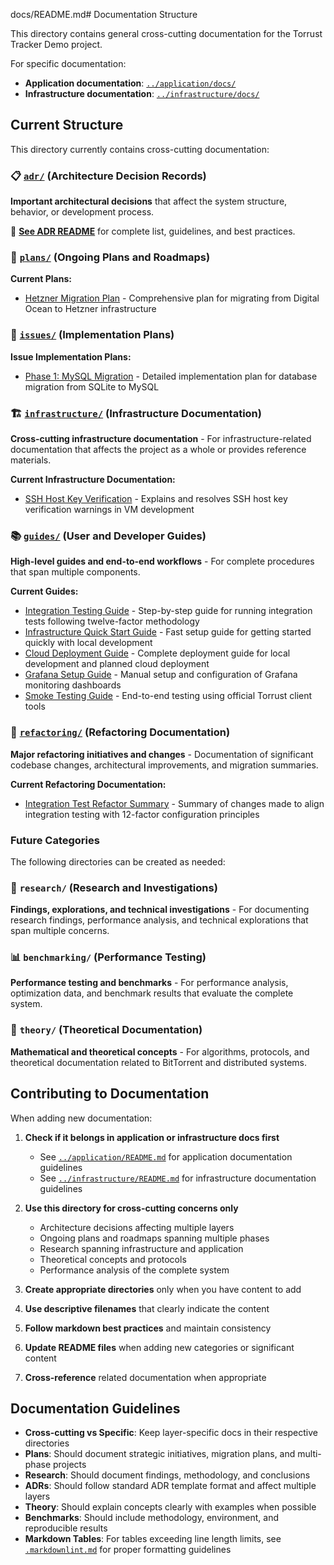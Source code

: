 docs/README.md# Documentation Structure

This directory contains general cross-cutting documentation for the Torrust
Tracker Demo project.

For specific documentation:

- **Application documentation**: [`../application/docs/`](../application/docs/)
- **Infrastructure documentation**: [`../infrastructure/docs/`](../infrastructure/docs/)

## Current Structure

This directory currently contains cross-cutting documentation:

### 📋 [`adr/`](adr/) (Architecture Decision Records)

**Important architectural decisions** that affect the system structure, behavior, or
development process.

📖 **[See ADR README](adr/README.md)** for complete list, guidelines, and best practices.

### 📅 [`plans/`](plans/) (Ongoing Plans and Roadmaps)

**Current Plans:**

- [Hetzner Migration Plan](plans/hetzner-migration-plan.md) - Comprehensive plan
  for migrating from Digital Ocean to Hetzner infrastructure

### 🎯 [`issues/`](issues/) (Implementation Plans)

**Issue Implementation Plans:**

- [Phase 1: MySQL Migration](issues/12-use-mysql-instead-of-sqlite-by-default.md) -
  Detailed implementation plan for database migration from SQLite to MySQL

### 🏗️ [`infrastructure/`](infrastructure/) (Infrastructure Documentation)

**Cross-cutting infrastructure documentation** - For infrastructure-related
documentation that affects the project as a whole or provides reference materials.

**Current Infrastructure Documentation:**

- [SSH Host Key Verification](infrastructure/ssh-host-key-verification.md) -
  Explains and resolves SSH host key verification warnings in VM development

### 📚 [`guides/`](guides/) (User and Developer Guides)

**High-level guides and end-to-end workflows** - For complete procedures
that span multiple components.

**Current Guides:**

- [Integration Testing Guide](guides/integration-testing-guide.md) - Step-by-step
  guide for running integration tests following twelve-factor methodology
- [Infrastructure Quick Start Guide](../infrastructure/docs/quick-start.md) - Fast
  setup guide for getting started quickly with local development
- [Cloud Deployment Guide](guides/cloud-deployment-guide.md) - Complete deployment
  guide for local development and planned cloud deployment
- [Grafana Setup Guide](guides/grafana-setup-guide.md) - Manual setup and
  configuration of Grafana monitoring dashboards
- [Smoke Testing Guide](guides/smoke-testing-guide.md) - End-to-end testing
  using official Torrust client tools

### 🔧 [`refactoring/`](refactoring/) (Refactoring Documentation)

**Major refactoring initiatives and changes** - Documentation of significant
codebase changes, architectural improvements, and migration summaries.

**Current Refactoring Documentation:**

- [Integration Test Refactor Summary](refactoring/integration-test-refactor-summary.md) -
  Summary of changes made to align integration testing with 12-factor configuration principles

### Future Categories

The following directories can be created as needed:

### 🔬 `research/` (Research and Investigations)

**Findings, explorations, and technical investigations** - For documenting
research findings, performance analysis, and technical explorations that
span multiple concerns.

### 📊 `benchmarking/` (Performance Testing)

**Performance testing and benchmarks** - For performance analysis,
optimization data, and benchmark results that evaluate the complete system.

### 🧮 `theory/` (Theoretical Documentation)

**Mathematical and theoretical concepts** - For algorithms, protocols,
and theoretical documentation related to BitTorrent and distributed systems.

## Contributing to Documentation

When adding new documentation:

1. **Check if it belongs in application or infrastructure docs first**

   - See [`../application/README.md`](../application/README.md) for application
     documentation guidelines
   - See [`../infrastructure/README.md`](../infrastructure/README.md) for
     infrastructure documentation guidelines

2. **Use this directory for cross-cutting concerns only**

   - Architecture decisions affecting multiple layers
   - Ongoing plans and roadmaps spanning multiple phases
   - Research spanning infrastructure and application
   - Theoretical concepts and protocols
   - Performance analysis of the complete system

3. **Create appropriate directories** only when you have content to add

4. **Use descriptive filenames** that clearly indicate the content

5. **Follow markdown best practices** and maintain consistency

6. **Update README files** when adding new categories or significant content

7. **Cross-reference** related documentation when appropriate

## Documentation Guidelines

- **Cross-cutting vs Specific**: Keep layer-specific docs in their respective directories
- **Plans**: Should document strategic initiatives, migration plans, and multi-phase projects
- **Research**: Should document findings, methodology, and conclusions
- **ADRs**: Should follow standard ADR template format and affect multiple layers
- **Theory**: Should explain concepts clearly with examples when possible
- **Benchmarks**: Should include methodology, environment, and reproducible results
- **Markdown Tables**: For tables exceeding line length limits, see
  [`.markdownlint.md`](../.markdownlint.md) for proper formatting guidelines
